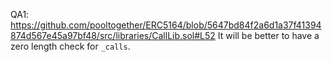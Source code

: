 QA1: https://github.com/pooltogether/ERC5164/blob/5647bd84f2a6d1a37f41394874d567e45a97bf48/src/libraries/CallLib.sol#L52
It will be better to have a zero length check for ``_calls``.

